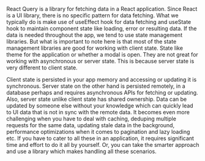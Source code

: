 React Query is a library for fetching data in a React application. Since React is a UI library, there is no specific pattern for data fetching. What we typically do is make use of useEffect hook for data fetching and useState hook to maintain component state like loading, error or resulting data. If the data is needed throughout the app, we tend to use state management libraries. But what is important to note here is that most of the state management libraries are good for working with client state. State like theme for the application or whether a modal is open. They are not great for working with asynchronous or server state. This is because server state is very different to client state.

Client state is persisted in your app memory and accessing or updating it is synchronous. Server state on the other hand is persisted remotely, in a database perhaps and requires asynchronous APIs for fetching or updating. Also, server state unlike client state has shared ownership. Data can be updated by someone else without your knowledge which can quickly lead to UI data that is not in sync with the remote data. It becomes even more challenging when you have to deal with
caching, deduping multiple requests for the same data, updating stale data in the background, performance optimizations
when it comes to pagination and lazy loading etc. If you have to cater to all these in an application, it requires significant time and effort to do it all by yourself. Or, you can take the smarter approach and use a library which makes handling all these scenarios.